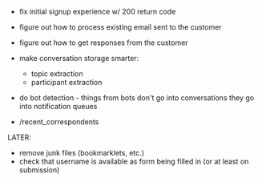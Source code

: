 
- fix initial signup experience w/ 200 return code
- figure out how to process existing email sent to the customer
- figure out how to get responses from the customer
- make conversation storage smarter:
  - topic extraction
  - participant extraction
  
- do bot detection - things from bots don't go into conversations
  they go into notification queues

- /recent_correspondents


LATER:
* remove junk files (bookmarklets, etc.)
* check that username is available as form being filled in (or at least on submission)

